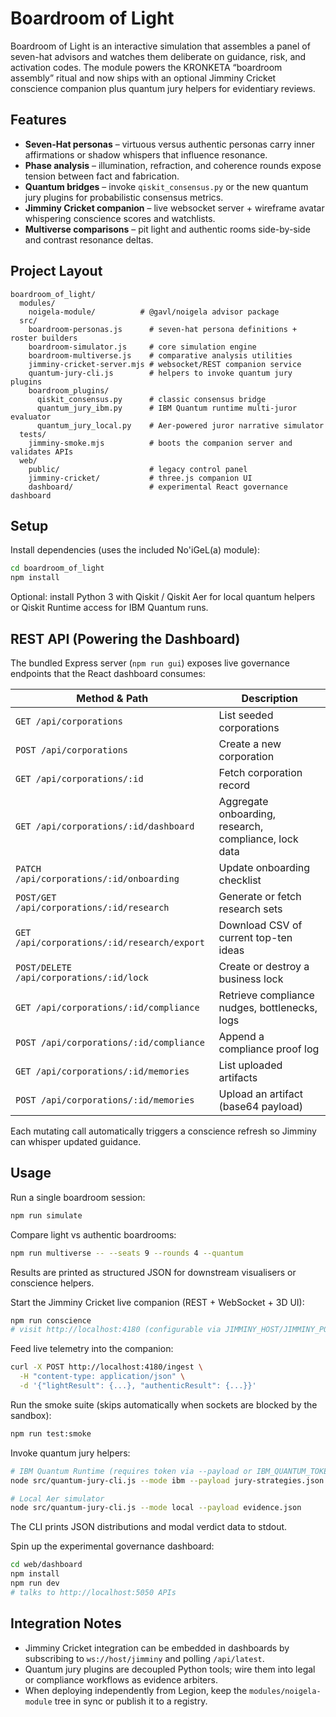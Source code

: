 # Boardroom of Light

Boardroom of Light is an interactive simulation that assembles a panel of seven-hat advisors and watches them deliberate on guidance, risk, and activation codes. The module powers the KRONKETA “boardroom assembly” ritual and now ships with an optional Jimminy Cricket conscience companion plus quantum jury helpers for evidentiary reviews.

## Features

- **Seven-Hat personas** – virtuous versus authentic personas carry inner affirmations or shadow whispers that influence resonance.
- **Phase analysis** – illumination, refraction, and coherence rounds expose tension between fact and fabrication.
- **Quantum bridges** – invoke `qiskit_consensus.py` or the new quantum jury plugins for probabilistic consensus metrics.
- **Jimminy Cricket companion** – live websocket server + wireframe avatar whispering conscience scores and watchlists.
- **Multiverse comparisons** – pit light and authentic rooms side-by-side and contrast resonance deltas.

## Project Layout

```
boardroom_of_light/
  modules/
    noigela-module/          # @gavl/noigela advisor package
  src/
    boardroom-personas.js      # seven-hat persona definitions + roster builders
    boardroom-simulator.js     # core simulation engine
    boardroom-multiverse.js    # comparative analysis utilities
    jimminy-cricket-server.mjs # websocket/REST companion service
    quantum-jury-cli.js        # helpers to invoke quantum jury plugins
    boardroom_plugins/
      qiskit_consensus.py      # classic consensus bridge
      quantum_jury_ibm.py      # IBM Quantum runtime multi-juror evaluator
      quantum_jury_local.py    # Aer-powered juror narrative simulator
  tests/
    jimminy-smoke.mjs          # boots the companion server and validates APIs
  web/
    public/                    # legacy control panel
    jimminy-cricket/           # three.js companion UI
    dashboard/                 # experimental React governance dashboard
```

## Setup

Install dependencies (uses the included No'iGeL(a) module):

```bash
cd boardroom_of_light
npm install
```

Optional: install Python 3 with Qiskit / Qiskit Aer for local quantum helpers or Qiskit Runtime access for IBM Quantum runs.

## REST API (Powering the Dashboard)

The bundled Express server (`npm run gui`) exposes live governance endpoints that the React dashboard consumes:

| Method & Path | Description |
| --- | --- |
| `GET /api/corporations` | List seeded corporations |
| `POST /api/corporations` | Create a new corporation |
| `GET /api/corporations/:id` | Fetch corporation record |
| `GET /api/corporations/:id/dashboard` | Aggregate onboarding, research, compliance, lock data |
| `PATCH /api/corporations/:id/onboarding` | Update onboarding checklist |
| `POST/GET /api/corporations/:id/research` | Generate or fetch research sets |
| `GET /api/corporations/:id/research/export` | Download CSV of current top-ten ideas |
| `POST/DELETE /api/corporations/:id/lock` | Create or destroy a business lock |
| `GET /api/corporations/:id/compliance` | Retrieve compliance nudges, bottlenecks, logs |
| `POST /api/corporations/:id/compliance` | Append a compliance proof log |
| `GET /api/corporations/:id/memories` | List uploaded artifacts |
| `POST /api/corporations/:id/memories` | Upload an artifact (base64 payload) |

Each mutating call automatically triggers a conscience refresh so Jimminy can whisper updated guidance.

## Usage

Run a single boardroom session:

```bash
npm run simulate
```

Compare light vs authentic boardrooms:

```bash
npm run multiverse -- --seats 9 --rounds 4 --quantum
```

Results are printed as structured JSON for downstream visualisers or conscience helpers.

Start the Jimminy Cricket live companion (REST + WebSocket + 3D UI):

```bash
npm run conscience
# visit http://localhost:4180 (configurable via JIMMINY_HOST/JIMMINY_PORT)
```

Feed live telemetry into the companion:

```bash
curl -X POST http://localhost:4180/ingest \
  -H "content-type: application/json" \
  -d '{"lightResult": {...}, "authenticResult": {...}}'
```

Run the smoke suite (skips automatically when sockets are blocked by the sandbox):

```bash
npm run test:smoke
```

Invoke quantum jury helpers:

```bash
# IBM Quantum Runtime (requires token via --payload or IBM_QUANTUM_TOKEN)
node src/quantum-jury-cli.js --mode ibm --payload jury-strategies.json

# Local Aer simulator
node src/quantum-jury-cli.js --mode local --payload evidence.json
```

The CLI prints JSON distributions and modal verdict data to stdout.

Spin up the experimental governance dashboard:

```bash
cd web/dashboard
npm install
npm run dev
# talks to http://localhost:5050 APIs
```

## Integration Notes

- Jimminy Cricket integration can be embedded in dashboards by subscribing to `ws://host/jimminy` and polling `/api/latest`.
- Quantum jury plugins are decoupled Python tools; wire them into legal or compliance workflows as evidence arbiters.
- When deploying independently from Legion, keep the `modules/noigela-module` tree in sync or publish it to a registry.
